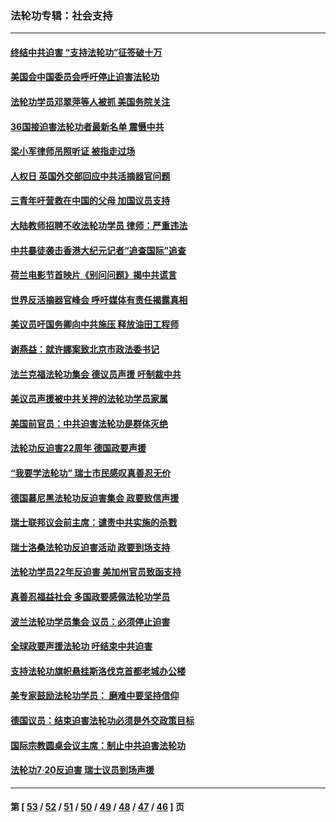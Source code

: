 ### 法轮功专辑：社会支持
---
#### [终结中共迫害 “支持法轮功”征签破十万](../../pages/nf4386/n13471084.md?01040430) 
#### [美国会中国委员会呼吁停止迫害法轮功](../../pages/nf4386/n13465411.md?01040430) 
#### [法轮功学员邓翠萍等人被抓 美国务院关注](../../pages/nf4386/n13451524.md?01040430) 
#### [36国接迫害法轮功者最新名单 震慑中共](../../pages/nf4386/n13445909.md?01040430) 
#### [梁小军律师吊照听证 被指走过场](../../pages/nf4386/n13437662.md?01040430) 
#### [人权日 英国外交部回应中共活摘器官问题](../../pages/nf4386/n13430243.md?01040430) 
#### [三青年吁营救在中国的父母 加国议员支持](../../pages/nf4386/n13429744.md?01040430) 
#### [大陆教师招聘不收法轮功学员 律师：严重违法](../../pages/nf4386/n13365839.md?01040430) 
#### [中共暴徒袭击香港大纪元记者“追查国际”追查](../../pages/nf4386/n13343404.md?01040430) 
#### [荷兰电影节首映片《别问问题》揭中共谎言](../../pages/nf4386/n13321179.md?01040430) 
#### [世界反活摘器官峰会 呼吁媒体有责任揭露真相](../../pages/nf4386/n13264475.md?01040430) 
#### [美议员吁国务卿向中共施压 释放油田工程师](../../pages/nf4386/n13233845.md?01040430) 
#### [谢燕益：就许娜案致北京市政法委书记](../../pages/nf4386/n13182701.md?01040430) 
#### [法兰克福法轮功集会 德议员声援 吁制裁中共](../../pages/nf4386/n13175975.md?01040430) 
#### [美议员声援被中共关押的法轮功学员家属](../../pages/nf4386/n13158310.md?01040430) 
#### [美国前官员：中共迫害法轮功是群体灭绝](../../pages/nf4386/n13157750.md?01040430) 
#### [法轮功反迫害22周年 德国政要声援](../../pages/nf4386/n13143632.md?01040430) 
#### [“我要学法轮功” 瑞士市民感叹真善忍无价](../../pages/nf4386/n13129633.md?01040430) 
#### [德国慕尼黑法轮功反迫害集会 政要致信声援](../../pages/nf4386/n13129148.md?01040430) 
#### [瑞士联邦议会前主席：谴责中共实施的杀戮](../../pages/nf4386/n13127336.md?01040430) 
#### [瑞士洛桑法轮功反迫害活动 政要到场支持](../../pages/nf4386/n13119398.md?01040430) 
#### [法轮功学员22年反迫害 美加州官员致函支持](../../pages/nf4386/n13118879.md?01040430) 
#### [真善忍福益社会 多国政要感佩法轮功学员](../../pages/nf4386/n13116951.md?01040430) 
#### [波兰法轮功学员集会 议员：必须停止迫害](../../pages/nf4386/n13116685.md?01040430) 
#### [全球政要声援法轮功 吁结束中共迫害](../../pages/nf4386/n13114441.md?01040430) 
#### [支持法轮功旗帜悬挂斯洛伐克首都老城办公楼](../../pages/nf4386/n13112261.md?01040430) 
#### [美专家鼓励法轮功学员： 磨难中要坚持信仰](../../pages/nf4386/n13108359.md?01040430) 
#### [德国议员：结束迫害法轮功必须是外交政策目标](../../pages/nf4386/n13109600.md?01040430) 
#### [国际宗教圆桌会议主席：制止中共迫害法轮功](../../pages/nf4386/n13108177.md?01040430) 
#### [法轮功7·20反迫害 瑞士议员到场声援](../../pages/nf4386/n13107072.md?01040430) 

---
#### 第 [ [53](./53.md?01040430) / [52](./52.md?01040430) / [51](./51.md?01040430) / [50](./50.md?01040430) / [49](./49.md?01040430) / [48](./48.md?01040430) / [47](./47.md?01040430) / [46](./46.md?01040430) ] 页
